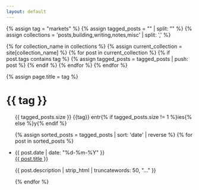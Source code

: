 ```yaml
---
layout: default
---
```


{% assign tag = "markets" %}
{% assign tagged_posts = "" | split: "" %}
{% assign collections = 'posts,building,writing,notes,misc' | split: ',' %}

{% for collection_name in collections %}
  {% assign current_collection = site[collection_name] %}
  {% for post in current_collection %}
    {% if post.tags contains tag %}
      {% assign tagged_posts = tagged_posts | push: post %}
    {% endif %}
  {% endfor %}
{% endfor %}


{% assign page.title = tag %}

<head>
  <title>{{ tag | downcase }} / thomasprada</title>
</head>

<h1>{{ tag }}</h1>
 
<section class="posts">

<ul class ="posts-ul">


<p>{{ tagged_posts.size }} {{tag}} entr{% if tagged_posts.size != 1 %}ies{% else %}y{% endif %}</p>

{% assign sorted_posts = tagged_posts | sort: 'date' | reverse %}
{% for post in sorted_posts %}
  <li class = "all-post-item">
    <div class="post-meta">
      <time class="all-post-time" datetime="{{ post.date | date_to_xmlschema }}">{{ post.date | date: "%d-%m-%Y" }}</time>
    </div>
    <div class="post-content">
      <a class="all-post-item-title" href="{{ post.url }}">{{ post.title }}</a>
      <p class="all-post-description">{{ post.description | strip_html | truncatewords: 50, "..." }}</p>
    </div>
  </li>
{% endfor %}

</ul>
</section>
